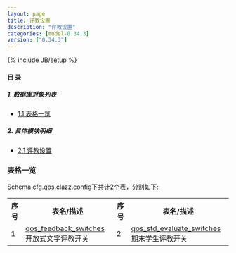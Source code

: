 ```yaml
---
layout: page
title: 评教设置 
description: "评教设置"
categories: [model-0.34.3]
version: ["0.34.3"]
---
```

{% include JB/setup %}

#### 目 录

##### 1. 数据库对象列表
  * [1.1 表格一览](index.html#表格一览)

##### 2. 具体模块明细
* [2.1 评教设置](/model/cfg/qos.clazz.config/all.html)

### 表格一览
Schema cfg.qos.clazz.config下共计2个表，分别如下:

<table class="table table-bordered table-striped table-condensed">
  <tr>
    <th class="info_header text-center">序号</th>
    <th class="info_header">表名/描述</th>
    <th class="info_header text-center">序号</th>
    <th class="info_header">表名/描述</th>
  </tr>
  <tr>
    <td>1</td>
    <td><a href="/model/cfg/qos.clazz.config/all.html#表格-qos_feedback_switches-开放式文字评教开关">qos_feedback_switches</a> 开放式文字评教开关</td>
    <td>2</td>
    <td><a href="/model/cfg/qos.clazz.config/all.html#表格-qos_std_evaluate_switches-期末学生评教开关">qos_std_evaluate_switches</a> 期末学生评教开关</td>
  </tr>
</table>

